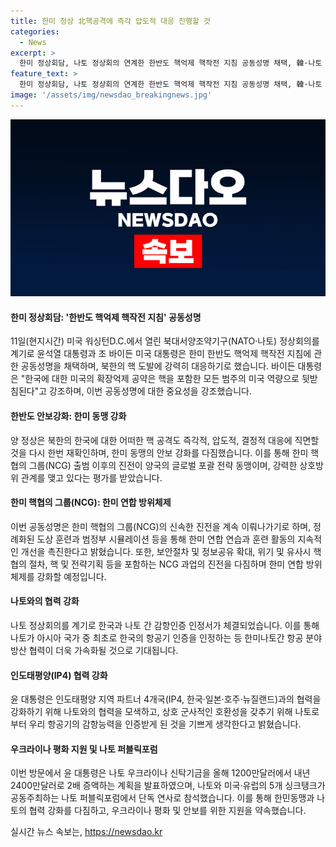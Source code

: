 ```yaml
---
title: 한미 정상 北핵공격에 즉각 압도적 대응 진행할 것
categories:
  - News
excerpt: >
  한미 정상회담, 나토 정상회의 연계한 한반도 핵억제 핵작전 지침 공동성명 채택, 韓·나토 간 감항인증 인정서 체결 - 윤석열 대통령과 바이든 미국 대통령은 한미 정상회담을 통해 북한의 핵 도발에 대비한 공동성명을 채택하고, 나토 75주년 행사를 계기로 나토와 한국 간 감항인증 인정서를 체결했다. 러시아와 북한의 군사·경제적 협력에 강력히 반대하며, 한미 동맹을 핵 기반 동맹으로 강화하는 워싱턴 선언 공약을 재확인했으며, 한미 핵협의그룹(NCG) 출범을 통해 한미 연합 방위태세를 강화하기로 합의하였다.
feature_text: >
  한미 정상회담, 나토 정상회의 연계한 한반도 핵억제 핵작전 지침 공동성명 채택, 韓·나토 간 감항인증 인정서 체결 - 윤석열 대통령과 바이든 미국 대통령은 한미 정상회담을 통해 북한의 핵 도발에 대비한 공동성명을 채택하고, 나토 75주년 행사를 계기로 나토와 한국 간 감항인증 인정서를 체결했다. 러시아와 북한의 군사·경제적 협력에 강력히 반대하며, 한미 동맹을 핵 기반 동맹으로 강화하는 워싱턴 선언 공약을 재확인했으며, 한미 핵협의그룹(NCG) 출범을 통해 한미 연합 방위태세를 강화하기로 합의하였다.
image: '/assets/img/newsdao_breakingnews.jpg'
---
```


<p><img src="/assets/img/newsdao_breakingnews.jpg" alt="bookingtag 속보" /></p>

<h4>한미 정상회담: '한반도 핵억제 핵작전 지침' 공동성명</h4>

<p>11일(현지시간) 미국 워싱턴D.C.에서 열린 북대서양조약기구(NATO·나토) 정상회의를 계기로 윤석열 대통령과 조 바이든 미국 대통령은 한미 한반도 핵억제 핵작전 지침에 관한 공동성명을 채택하며, 북한의 핵 도발에 강력히 대응하기로 했습니다. 바이든 대통령은 "한국에 대한 미국의 확장억제 공약은 핵을 포함한 모든 범주의 미국 역량으로 뒷받침된다"고 강조하며, 이번 공동성명에 대한 중요성을 강조했습니다.</p>

<h4>한반도 안보강화: 한미 동맹 강화</h4>

<p>양 정상은 북한의 한국에 대한 어떠한 핵 공격도 즉각적, 압도적, 결정적 대응에 직면할 것을 다시 한번 재확인하며, 한미 동맹의 안보 강화를 다짐했습니다. 이를 통해 한미 핵협의 그룹(NCG) 출범 이후의 진전이 양국의 글로벌 포괄 전략 동맹이며, 강력한 상호방위 관계를 맺고 있다는 평가를 받았습니다.</p>

<h4>한미 핵협의 그룹(NCG): 한미 연합 방위체제</h4>

<p>이번 공동성명은 한미 핵협의 그룹(NCG)의 신속한 진전을 계속 이뤄나가기로 하며, 정례화된 도상 훈련과 범정부 시뮬레이션 등을 통해 한미 연합 연습과 훈련 활동의 지속적인 개선을 촉진한다고 밝혔습니다. 또한, 보안절차 및 정보공유 확대, 위기 및 유사시 핵 협의 절차, 핵 및 전략기획 등을 포함하는 NCG 과업의 진전을 다짐하며 한미 연합 방위체제를 강화할 예정입니다.</p>

<h4>나토와의 협력 강화</h4>

<p>나토 정상회의를 계기로 한국과 나토 간 감항인증 인정서가 체결되었습니다. 이를 통해 나토가 아시아 국가 중 최초로 한국의 항공기 인증을 인정하는 등 한미나토간 항공 분야 방산 협력이 더욱 가속화될 것으로 기대됩니다. </p>

<h4>인도태평양(IP4) 협력 강화</h4>

<p>윤 대통령은 인도태평양 지역 파트너 4개국(IP4, 한국·일본·호주·뉴질랜드)과의 협력을 강화하기 위해 나토와의 협력을 모색하고, 상호 군사적인 호환성을 갖추기 위해 나토로부터 우리 항공기의 감항능력을 인증받게 된 것을 기쁘게 생각한다고 밝혔습니다.</p>

<h4>우크라이나 평화 지원 및 나토 퍼블릭포럼</h4>

<p>이번 방문에서 윤 대통령은 나토 우크라이나 신탁기금을 올해 1200만달러에서 내년 2400만달러로 2배 증액하는 계획을 발표하였으며, 나토와 미국·유럽의 5개 싱크탱크가 공동주최하는 나토 퍼블릭포럼에서 단독 연사로 참석했습니다. 이를 통해 한민동맹과 나토의 협력 강화를 다짐하고, 우크라이나 평화 및 안보를 위한 지원을 약속했습니다.</p>
실시간 뉴스 속보는, <a href="https://newsdao.kr" rel="dofollow">https://newsdao.kr</a>


